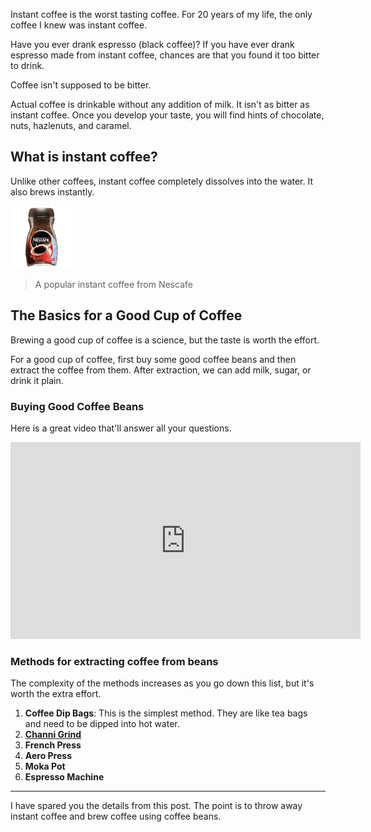 [category]: <> (General)
[date]: <> (2021/12/24)
[title]: <> (Get over instant coffee - From an Indian's perspective)
[pinned]: <> (true)

Instant coffee is the worst tasting coffee. For 20 years of my life, the only coffee I knew was instant coffee.

Have you ever drank espresso (black coffee)? If you have ever drank espresso made from instant coffee, chances are that you found it too bitter to drink.

Coffee isn't supposed to be bitter.

Actual coffee is drinkable without any addition of milk. It isn't as bitter as instant coffee. Once you develop your taste, you will find hints of chocolate, nuts, hazlenuts, and caramel.

## What is instant coffee?

Unlike other coffees, instant coffee completely dissolves into the water. It also brews instantly.

<img src="https://github.com/il3ven/blog/blob/main/images/coffee/nescafe.png?raw=true" width="100px"/>

> A popular instant coffee from Nescafe

## The Basics for a Good Cup of Coffee
Brewing a good cup of coffee is a science, but the taste is worth the effort.

For a good cup of coffee, first buy some good coffee beans and then extract the coffee from them. After extraction, we can add milk, sugar, or drink it plain.

### Buying Good Coffee Beans

Here is a great video that'll answer all your questions.

<div class="videoWrapper">
<iframe width="560" height="315" src="https://www.youtube-nocookie.com/embed/O9YnLFrM7Fs" title="YouTube video player" frameborder="0" allow="accelerometer; autoplay; clipboard-write; encrypted-media; gyroscope; picture-in-picture" allowfullscreen></iframe>
</div>

### Methods for extracting coffee from beans

The complexity of the methods increases as you go down this list, but it's worth the extra effort.

1. **Coffee Dip Bags**: This is the simplest method. They are like tea bags and need to be dipped into hot water.
2. [**Channi Grind**](https://www.youtube.com/watch?v=m2O5MqXD4n0)
3. **French Press**
4. **Aero Press**
5. **Moka Pot**
6. **Espresso Machine**

___

I have spared you the details from this post. The point is to throw away instant coffee and brew coffee using coffee beans.
